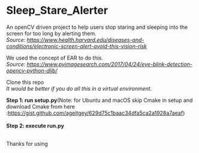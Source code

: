 # Sleep_Stare_Alerter
An openCV driven project to help users stop staring and sleeping into the screen for too long by alerting them.<br>
<i> Source: https://www.health.harvard.edu/diseases-and-conditions/electronic-screen-alert-avoid-this-vision-risk</i><br>

We used the concept of EAR to do this.<br>
<i> Source: https://www.pyimagesearch.com/2017/04/24/eye-blink-detection-opencv-python-dlib/</i><br>

Clone this repo<br>
<i>It would be better if you do all this in a virtual environment.</i><br>

<b>Step 1: run setup.py</b>(Note: for Ubuntu and macOS skip Cmake in setup and download Cmake from here :https://gist.github.com/ageitgey/629d75c1baac34dfa5ca2a1928a7aeaf)<br>
<br>
<b>Step 2: execute run.py</b>

<br>Thanks for using


